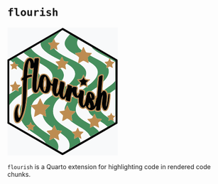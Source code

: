 # `flourish`

![](flourish_hex.svg)

`flourish` is a Quarto extension for highlighting code in rendered code chunks.
